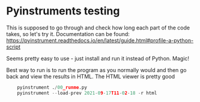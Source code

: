 # Pyinstruments testing

This is supposed to go through and check how long each part of the code takes, so let's try it. Documentation can be
found: https://pyinstrument.readthedocs.io/en/latest/guide.html#profile-a-python-script

Seems pretty easy to use - just install and run it instead of Python. Magic!


Best way to run is to run the program as you normally would and then go back and view the results in HTML. The HTML
viewer is pretty good


```python
    pyinstrument ./00_runme.py
    pyinstrument --load-prev 2021-09-17T11-02-18 -r html
 ```
